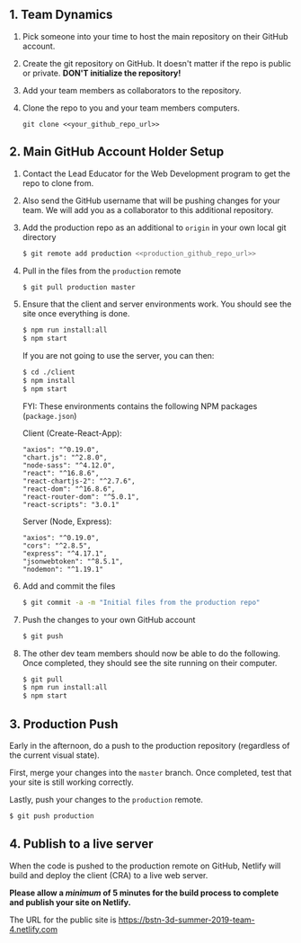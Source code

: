 ## 1. Team Dynamics

1. Pick someone into your time to host the main repository on their GitHub account.

2. Create the git repository on GitHub. It doesn't matter if the repo is public or private. **DON'T initialize the repository!**

3. Add your team members as collaborators to the repository.

4. Clone the repo to you and your team members computers. 

   `git clone <<your_github_repo_url>>`

## 2. Main GitHub Account Holder Setup

1. Contact the Lead Educator for the Web Development program to get the repo to clone from.

2. Also send the GitHub username that will be pushing changes for your team. We will add you as a collaborator to this additional repository.

3. Add the production repo as an additional to `origin` in your own local git directory

   ```bash
   $ git remote add production <<production_github_repo_url>>
   ```

4. Pull in the files from the `production` remote

   ```bash
   $ git pull production master
   ```

5. Ensure that the client and server environments work. You should see the site once everything is done.

   ```bash
   $ npm run install:all
   $ npm start
   ```

   If you are not going to use the server, you can then:

   ```bash
   $ cd ./client
   $ npm install
   $ npm start
   ```

    FYI: These environments contains the following NPM packages (`package.json`)

    Client (Create-React-App):

    ```
    "axios": "^0.19.0",
    "chart.js": "^2.8.0",
    "node-sass": "^4.12.0",
    "react": "^16.8.6",
    "react-chartjs-2": "^2.7.6",
    "react-dom": "^16.8.6",
    "react-router-dom": "^5.0.1",
    "react-scripts": "3.0.1"
    ```

    Server (Node, Express):

    ```
    "axios": "^0.19.0",
    "cors": "^2.8.5",
    "express": "^4.17.1",
    "jsonwebtoken": "^8.5.1",
    "nodemon": "^1.19.1"
    ```

6. Add and commit the files

   ```bash
   $ git commit -a -m "Initial files from the production repo"
   ```

7. Push the changes to your own GitHub account

   ```bash
   $ git push
   ```

8. The other dev team members should now be able to do the following. Once completed, they should see the site running on their computer.

   ```bash
   $ git pull
   $ npm run install:all
   $ npm start
   ```


## 3. Production Push

Early in the afternoon, do a push to the production repository (regardless of the current visual state).

First, merge your changes into the `master` branch. Once completed, test that your site is still working correctly. 

Lastly, push your changes to the `production` remote.

```bash
$ git push production
```

## 4. Publish to a live server
When the code is pushed to the production remote on GitHub, Netlify will build and deploy the client (CRA) to a live web server. 

**Please allow a _minimum_ of 5 minutes for the build process to complete and publish your site on Netlify.**

The URL for the public site is https://bstn-3d-summer-2019-team-4.netlify.com
